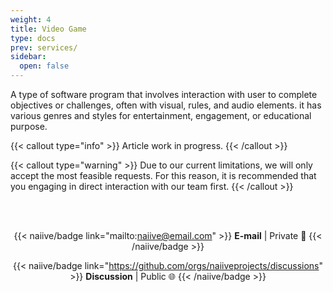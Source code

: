 ```yaml
---
weight: 4
title: Video Game
type: docs
prev: services/
sidebar:
  open: false
---
```


 A type of software program that involves interaction with user to complete objectives or challenges, often with visual, rules, and audio elements. it has various genres and styles for entertainment, engagement, or educational purpose.

{{< callout type="info" >}}
  Article work in progress.
{{< /callout >}}

{{< callout type="warning" >}}
  Due to our current limitations, we will only accept the most feasible requests. For this reason, it is recommended that you engaging in direct interaction with our team first.
{{< /callout >}}

<div style="text-align: center;"><br><br>

{{< naiive/badge link="mailto:naiive@email.com" >}}
**E-mail** | Private 🔐
{{< /naiive/badge >}}

{{< naiive/badge link="https://github.com/orgs/naiiveprojects/discussions" >}}
**Discussion** | Public 🌐
{{< /naiive/badge >}}

</div>
